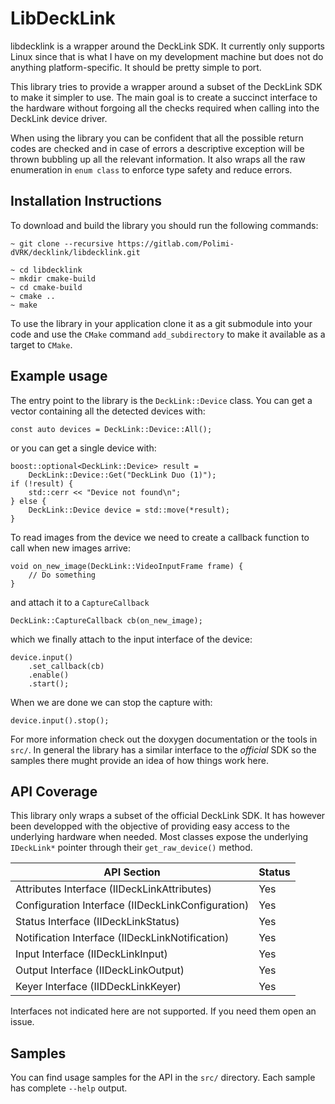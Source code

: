# LibDeckLink

libdecklink is a wrapper around the DeckLink SDK. It currently only supports Linux since that is what I have on my development machine but does not do anything platform-specific. It should be pretty simple to port. 

This library tries to provide a wrapper around a subset of the DeckLink SDK to make it simpler to use. The main goal is to create a succinct interface to the hardware without forgoing all the checks required when calling into the DeckLink device driver. 

When using the library you can be confident that all the possible return codes are checked and in case of errors a descriptive exception will be thrown bubbling up all the relevant information. It also wraps all the raw enumeration in `enum class` to enforce type safety and reduce errors. 

## Installation Instructions

To download and build the library you should run the following commands: 

    ~ git clone --recursive https://gitlab.com/Polimi-dVRK/decklink/libdecklink.git

    ~ cd libdecklink
    ~ mkdir cmake-build
    ~ cd cmake-build
    ~ cmake ..
    ~ make

To use the library in your application clone it as a git submodule into your code and use the `CMake` command `add_subdirectory` to make it available as a target to `CMake`.

## Example usage

The entry point to the library is the `DeckLink::Device` class. You can get a vector containing all the detected devices with: 

    const auto devices = DeckLink::Device::All();

or you can get a single device with:

    boost::optional<DeckLink::Device> result = 
        DeckLink::Device::Get("DeckLink Duo (1)");
    if (!result) {
        std::cerr << "Device not found\n";
    } else {
        DeckLink::Device device = std::move(*result);
    }

To read images from the device we need to create a callback function to call when new images arrive: 

    void on_new_image(DeckLink::VideoInputFrame frame) {
        // Do something
    }

and attach it to a `CaptureCallback`

    DeckLink::CaptureCallback cb(on_new_image);

which we finally attach to the input interface of the device:

    device.input()
        .set_callback(cb)
        .enable()
        .start();

When we are done we can stop the capture with: 

    device.input().stop();

For more information check out the doxygen documentation or the tools in `src/`. In general the library has a similar interface to the _official_ SDK so the samples there mught provide an idea of how things work here. 

## API Coverage

This library only wraps a subset of the official DeckLink SDK. It has however been developped with the objective of providing easy access to the underlying hardware when needed. Most classes expose the underlying `IDeckLink*` pointer through their `get_raw_device()` method.

| API Section                                       | Status  |
| ------------------------------------------------- | ------- |
| Attributes Interface (IIDeckLinkAttributes)       | Yes     | 
| Configuration Interface (IIDeckLinkConfiguration) | Yes     | 
| Status Interface (IIDeckLinkStatus)               | Yes     | 
| Notification Interface (IIDeckLinkNotification)   | Yes     | 
| Input Interface (IIDeckLinkInput)                 | Yes     | 
| Output Interface (IIDeckLinkOutput)               | Yes     |
| Keyer Interface (IIDDeckLinkKeyer)                | Yes     |

Interfaces not indicated here are not supported. If you need them open an issue. 

## Samples

You can find usage samples for the API in the `src/` directory. Each sample has complete `--help` output.
